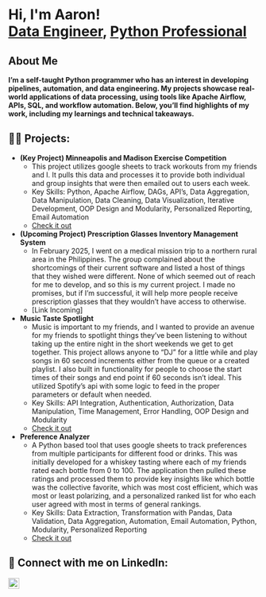 <h1>Hi, I'm Aaron! <br/><a href="https://github.com/AaronJWald">Data Engineer</a>, <a href="https://www.linkedin.com/in/aaron-wald-86842611b/">Python Professional</a>
<br>

<h2>About Me</h2>
<b>I’m a self-taught Python programmer who has an interest in developing pipelines, automation, and data engineering. My projects showcase real-world applications of data processing, using tools like Apache Airflow, APIs, SQL, and workflow automation. Below, you’ll find highlights of my work, including my learnings and technical takeaways.</b>

<h2>👨‍💻 Projects:</h2>

- <b>(Key Project) Minneapolis and Madison Exercise Competition</b>
  - This project utilizes google sheets to track workouts from my friends and I. It pulls this data and processes it to provide both individual and group insights that were then emailed out to users each week.
  - Key Skills: Python, Apache Airflow, DAGs, API’s, Data Aggregation, Data Manipulation, Data Cleaning, Data Visualization, Iterative Development, OOP Design and Modularity, Personalized Reporting, Email Automation
  - [Check it out](https://github.com/AaronJWald/ExerciseCompetiton)
- <b>(Upcoming Project) Prescription Glasses Inventory Management System</b>
  - In February 2025, I went on a medical mission trip to a northern rural area in the Philippines. The group complained about the shortcomings of their current software and listed a host of things that they wished were different. None of which seemed out of reach for me to develop, and so this is my current project. I made no promises, but if I’m successful, it will help more people receive prescription glasses that they wouldn’t have access to otherwise.
  - [Link Incoming]
- <b>Music Taste Spotlight</b>
  - Music is important to my friends, and I wanted to provide an avenue for my friends to spotlight things they’ve been listening to without taking up the entire night in the short weekends we get to get together. This project allows anyone to “DJ” for a little while and play songs in 60 second increments either from the queue or a created playlist. I also built in functionality for people to choose the start times of their songs and end point if 60 seconds isn’t ideal. This utilized Spotify’s api with some logic to feed in the proper parameters or default when needed.
  - Key Skills: API Integration, Authentication, Authorization, Data Manipulation, Time Management, Error Handling, OOP Design and Modularity
  - [Check it out](https://github.com/AaronJWald/MusicTasteSpotlight)
- <b>Preference Analyzer</b>
  - A Python based tool that uses google sheets to track preferences from multiple participants for different food or drinks. This was initially developed for a whiskey tasting where each of my friends rated each bottle from 0 to 100. The application then pulled these ratings and processed them to provide key insights like which bottle was the collective favorite, which was most cost efficient, which was most or least polarizing, and a personalized ranked list for who each user agreed with most in terms of general rankings.
  - Key Skills: Data Extraction, Transformation with Pandas, Data Validation, Data Aggregation, Automation, Email Automation, Python, Modularity, Personalized Reporting
  - [Check it out](https://github.com/AaronJWald/PreferenceAnalyzer)


<h2> 🤳 Connect with me on LinkedIn:</h2>

[<img align="left" alt="AaronWald | LinkedIn" width="22px" src="https://cdn.jsdelivr.net/npm/simple-icons@v3/icons/linkedin.svg" />][linkedin]

[linkedin]: https://www.linkedin.com/in/aaron-wald-86842611b/
